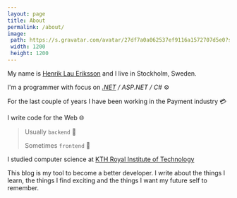 ```yaml
---
layout: page
title: About
permalink: /about/
image:
 path: https://s.gravatar.com/avatar/27df7a0a062537ef9116a1572707d5e0?s=1200
 width: 1200
 height: 1200
---
```


My name is [Henrik Lau Eriksson](https://henrik.laueriksson.com) and I live in Stockholm, Sweden.

I'm a programmer with focus on _[.NET](https://www.microsoft.com/net) / ASP.NET / C#_ ⚙️

For the last couple of years I have been working in the Payment industry 💳

I write code for the Web 🌐

>Usually `backend` 🐴
>
>Sometimes `frontend` 🦄

I studied computer science at [KTH Royal Institute of Technology](https://www.kth.se/profile/heer/?l=en)

This blog is my tool to become a better developer. I write about the things I learn, the things I find exciting and the things I want my future self to remember.
